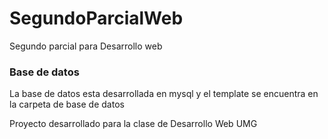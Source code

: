 # SegundoParcialWeb
Segundo parcial para Desarrollo web
<h3>Base de datos</h3>
<p>La base de datos esta desarrollada en mysql y el template se encuentra en la carpeta de base de datos</p>

<p>Proyecto desarrollado para la clase de Desarrollo Web UMG</p>
